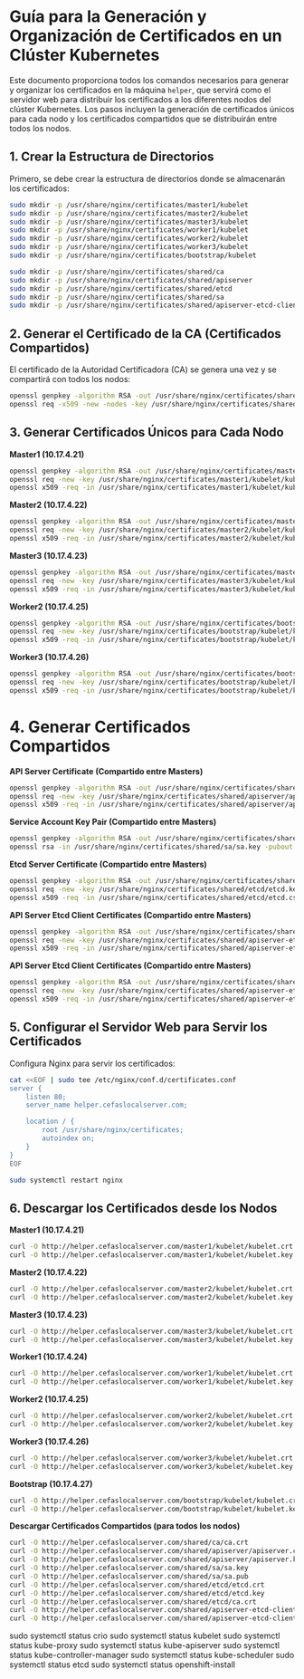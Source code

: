 # Guía para la Generación y Organización de Certificados en un Clúster Kubernetes

Este documento proporciona todos los comandos necesarios para generar y organizar los certificados en la máquina `helper`, que servirá como el servidor web para distribuir los certificados a los diferentes nodos del clúster Kubernetes. Los pasos incluyen la generación de certificados únicos para cada nodo y los certificados compartidos que se distribuirán entre todos los nodos.

## 1. Crear la Estructura de Directorios

Primero, se debe crear la estructura de directorios donde se almacenarán los certificados:

```bash
sudo mkdir -p /usr/share/nginx/certificates/master1/kubelet
sudo mkdir -p /usr/share/nginx/certificates/master2/kubelet
sudo mkdir -p /usr/share/nginx/certificates/master3/kubelet
sudo mkdir -p /usr/share/nginx/certificates/worker1/kubelet
sudo mkdir -p /usr/share/nginx/certificates/worker2/kubelet
sudo mkdir -p /usr/share/nginx/certificates/worker3/kubelet
sudo mkdir -p /usr/share/nginx/certificates/bootstrap/kubelet

sudo mkdir -p /usr/share/nginx/certificates/shared/ca
sudo mkdir -p /usr/share/nginx/certificates/shared/apiserver
sudo mkdir -p /usr/share/nginx/certificates/shared/etcd
sudo mkdir -p /usr/share/nginx/certificates/shared/sa
sudo mkdir -p /usr/share/nginx/certificates/shared/apiserver-etcd-client
```

## 2. Generar el Certificado de la CA (Certificados Compartidos)


El certificado de la Autoridad Certificadora (CA) se genera una vez y se compartirá con todos los nodos:

```bash
openssl genpkey -algorithm RSA -out /usr/share/nginx/certificates/shared/ca/ca.key -pkeyopt rsa_keygen_bits:2048
openssl req -x509 -new -nodes -key /usr/share/nginx/certificates/shared/ca/ca.key -subj "/CN=Kubernetes-CA" -days 3650 -out /usr/share/nginx/certificates/shared/ca/ca.crt
```

## 3. Generar Certificados Únicos para Cada Nodo


**Master1 (10.17.4.21)**

```bash
openssl genpkey -algorithm RSA -out /usr/share/nginx/certificates/master1/kubelet/kubelet.key -pkeyopt rsa_keygen_bits:2048
openssl req -new -key /usr/share/nginx/certificates/master1/kubelet/kubelet.key -subj "/CN=kubelet-master1" -out /usr/share/nginx/certificates/master1/kubelet/kubelet.csr
openssl x509 -req -in /usr/share/nginx/certificates/master1/kubelet/kubelet.csr -CA /usr/share/nginx/certificates/shared/ca/ca.crt -CAkey /usr/share/nginx/certificates/shared/ca/ca.key -CAcreateserial -out /usr/share/nginx/certificates/master1/kubelet/kubelet.crt -days 365
```

**Master2 (10.17.4.22)**

```bash
openssl genpkey -algorithm RSA -out /usr/share/nginx/certificates/master2/kubelet/kubelet.key -pkeyopt rsa_keygen_bits:2048
openssl req -new -key /usr/share/nginx/certificates/master2/kubelet/kubelet.key -subj "/CN=kubelet-master2" -out /usr/share/nginx/certificates/master2/kubelet/kubelet.csr
openssl x509 -req -in /usr/share/nginx/certificates/master2/kubelet/kubelet.csr -CA /usr/share/nginx/certificates/shared/ca/ca.crt -CAkey /usr/share/nginx/certificates/shared/ca/ca.key -CAcreateserial -out /usr/share/nginx/certificates/master2/kubelet/kubelet.crt -days 365
```


**Master3 (10.17.4.23)**
```bash
openssl genpkey -algorithm RSA -out /usr/share/nginx/certificates/master3/kubelet/kubelet.key -pkeyopt rsa_keygen_bits:2048
openssl req -new -key /usr/share/nginx/certificates/master3/kubelet/kubelet.key -subj "/CN=kubelet-master3" -out /usr/share/nginx/certificates/master3/kubelet/kubelet.csr
openssl x509 -req -in /usr/share/nginx/certificates/master3/kubelet/kubelet.csr -CA /usr/share/nginx/certificates/shared/ca/ca.crt -CAkey /usr/share/nginx/certificates/shared/ca/ca.key -CAcreateserial -out /usr/share/nginx/certificates/master3/kubelet/kubelet.crt -days 365
```

**Worker2 (10.17.4.25)**
```bash
openssl genpkey -algorithm RSA -out /usr/share/nginx/certificates/bootstrap/kubelet/kubelet.key -pkeyopt rsa_keygen_bits:2048
openssl req -new -key /usr/share/nginx/certificates/bootstrap/kubelet/kubelet.key -subj "/CN=kubelet-bootstrap" -out /usr/share/nginx/certificates/bootstrap/kubelet/kubelet.csr
openssl x509 -req -in /usr/share/nginx/certificates/bootstrap/kubelet/kubelet.csr -CA /usr/share/nginx/certificates/shared/ca/ca.crt -CAkey /usr/share/nginx/certificates/shared/ca/ca.key -CAcreateserial -out /usr/share/nginx/certificates/bootstrap/kubelet/kubelet.crt -days 365
```



**Worker3 (10.17.4.26)**

```bash
openssl genpkey -algorithm RSA -out /usr/share/nginx/certificates/bootstrap/kubelet/kubelet.key -pkeyopt rsa_keygen_bits:2048
openssl req -new -key /usr/share/nginx/certificates/bootstrap/kubelet/kubelet.key -subj "/CN=kubelet-bootstrap" -out /usr/share/nginx/certificates/bootstrap/kubelet/kubelet.csr
openssl x509 -req -in /usr/share/nginx/certificates/bootstrap/kubelet/kubelet.csr -CA /usr/share/nginx/certificates/shared/ca/ca.crt -CAkey /usr/share/nginx/certificates/shared/ca/ca.key -CAcreateserial -out /usr/share/nginx/certificates/bootstrap/kubelet/kubelet.crt -days 365
```

# 4. Generar Certificados Compartidos



**API Server Certificate (Compartido entre Masters)**

```bash
openssl genpkey -algorithm RSA -out /usr/share/nginx/certificates/shared/apiserver/apiserver.key -pkeyopt rsa_keygen_bits:2048
openssl req -new -key /usr/share/nginx/certificates/shared/apiserver/apiserver.key -subj "/CN=kube-apiserver" -out /usr/share/nginx/certificates/shared/apiserver/apiserver.csr
openssl x509 -req -in /usr/share/nginx/certificates/shared/apiserver/apiserver.csr -CA /usr/share/nginx/certificates/shared/ca/ca.crt -CAkey /usr/share/nginx/certificates/shared/ca/ca.key -CAcreateserial -out /usr/share/nginx/certificates/shared/apiserver/apiserver.crt -days 365
```

**Service Account Key Pair (Compartido entre Masters)**
```bash
openssl genpkey -algorithm RSA -out /usr/share/nginx/certificates/shared/sa/sa.key -pkeyopt rsa_keygen_bits:2048
openssl rsa -in /usr/share/nginx/certificates/shared/sa/sa.key -pubout -out /usr/share/nginx/certificates/shared/sa/sa.pub
```

**Etcd Server Certificate (Compartido entre Masters)**


```bash
openssl genpkey -algorithm RSA -out /usr/share/nginx/certificates/shared/etcd/etcd.key -pkeyopt rsa_keygen_bits:2048
openssl req -new -key /usr/share/nginx/certificates/shared/etcd/etcd.key -subj "/CN=etcd" -out /usr/share/nginx/certificates/shared/etcd/etcd.csr
openssl x509 -req -in /usr/share/nginx/certificates/shared/etcd/etcd.csr -CA /usr/share/nginx/certificates/shared/ca/ca.crt -CAkey /usr/share/nginx/certificates/shared/ca/ca.key -CAcreateserial -out /usr/share/nginx/certificates/shared/etcd/etcd.crt -days 365
```

**API Server Etcd Client Certificates (Compartido entre Masters)**

```bash
openssl genpkey -algorithm RSA -out /usr/share/nginx/certificates/shared/apiserver-etcd-client/apiserver-etcd-client.key -pkeyopt rsa_keygen_bits:2048
openssl req -new -key /usr/share/nginx/certificates/shared/apiserver-etcd-client/apiserver-etcd-client.key -subj "/CN=apiserver-etcd-client" -out /usr/share/nginx/certificates/shared/apiserver-etcd-client/apiserver-etcd-client.csr
openssl x509 -req -in /usr/share/nginx/certificates/shared/apiserver-etcd-client/apiserver-etcd-client.csr -CA /usr/share/nginx/certificates/shared/ca/ca.crt -CAkey /usr/share/nginx/certificates/shared/ca/ca.key -CAcreateserial -out /usr/share/nginx/certificates/shared/apiserver-etcd-client/apiserver-etcd-client.crt -days 365
```


**API Server Etcd Client Certificates (Compartido entre Masters)**
```bash
openssl genpkey -algorithm RSA -out /usr/share/nginx/certificates/shared/apiserver-etcd-client/apiserver-etcd-client.key -pkeyopt rsa_keygen_bits:2048
openssl req -new -key /usr/share/nginx/certificates/shared/apiserver-etcd-client/apiserver-etcd-client.key -subj "/CN=apiserver-etcd-client" -out /usr/share/nginx/certificates/shared/apiserver-etcd-client/apiserver-etcd-client.csr
openssl x509 -req -in /usr/share/nginx/certificates/shared/apiserver-etcd-client/apiserver-etcd-client.csr -CA /usr/share/nginx/certificates/shared/ca/ca.crt -CAkey /usr/share/nginx/certificates/shared/ca/ca.key -CAcreateserial -out /usr/share/nginx/certificates/shared/apiserver-etcd-client/apiserver-etcd-client.crt -days 365
```







## 5. Configurar el Servidor Web para Servir los Certificados

Configura Nginx para servir los certificados:


```bash
cat <<EOF | sudo tee /etc/nginx/conf.d/certificates.conf
server {
    listen 80;
    server_name helper.cefaslocalserver.com;

    location / {
        root /usr/share/nginx/certificates;
        autoindex on;
    }
}
EOF

sudo systemctl restart nginx
```


## 6. Descargar los Certificados desde los Nodos



**Master1 (10.17.4.21)**

```bash
curl -O http://helper.cefaslocalserver.com/master1/kubelet/kubelet.crt
curl -O http://helper.cefaslocalserver.com/master1/kubelet/kubelet.key
```

**Master2 (10.17.4.22)**

```bash
curl -O http://helper.cefaslocalserver.com/master2/kubelet/kubelet.crt
curl -O http://helper.cefaslocalserver.com/master2/kubelet/kubelet.key
```

**Master3 (10.17.4.23)**
```bash
curl -O http://helper.cefaslocalserver.com/master3/kubelet/kubelet.crt
curl -O http://helper.cefaslocalserver.com/master3/kubelet/kubelet.key
```


**Worker1 (10.17.4.24)**

```bash
curl -O http://helper.cefaslocalserver.com/worker1/kubelet/kubelet.crt
curl -O http://helper.cefaslocalserver.com/worker1/kubelet/kubelet.key
```

**Worker2 (10.17.4.25)**
```bash
curl -O http://helper.cefaslocalserver.com/worker2/kubelet/kubelet.crt
curl -O http://helper.cefaslocalserver.com/worker2/kubelet/kubelet.key
```

**Worker3 (10.17.4.26)**
```bash
curl -O http://helper.cefaslocalserver.com/worker3/kubelet/kubelet.crt
curl -O http://helper.cefaslocalserver.com/worker3/kubelet/kubelet.key
```



**Bootstrap (10.17.4.27)**

```bash
curl -O http://helper.cefaslocalserver.com/bootstrap/kubelet/kubelet.crt
curl -O http://helper.cefaslocalserver.com/bootstrap/kubelet/kubelet.key
```


**Descargar Certificados Compartidos (para todos los nodos)**



```bash
curl -O http://helper.cefaslocalserver.com/shared/ca/ca.crt
curl -O http://helper.cefaslocalserver.com/shared/apiserver/apiserver.crt
curl -O http://helper.cefaslocalserver.com/shared/apiserver/apiserver.key
curl -O http://helper.cefaslocalserver.com/shared/sa/sa.key
curl -O http://helper.cefaslocalserver.com/shared/sa/sa.pub
curl -O http://helper.cefaslocalserver.com/shared/etcd/etcd.crt
curl -O http://helper.cefaslocalserver.com/shared/etcd/etcd.key
curl -O http://helper.cefaslocalserver.com/shared/etcd/ca.crt
curl -O http://helper.cefaslocalserver.com/shared/apiserver-etcd-client/apiserver-etcd-client.crt
curl -O http://helper.cefaslocalserver.com/shared/apiserver-etcd-client/apiserver-etcd-client.key
```







sudo systemctl status crio
sudo systemctl status kubelet
sudo systemctl status kube-proxy
sudo systemctl status kube-apiserver
sudo systemctl status kube-controller-manager
sudo systemctl status kube-scheduler
sudo systemctl status etcd
sudo systemctl status openshift-install




